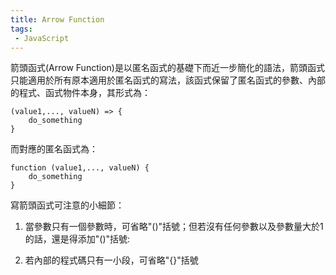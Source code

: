 ```yaml
---
title: Arrow Function
tags:
 - JavaScript
---
```


箭頭函式(Arrow Function)是以匿名函式的基礎下而近一步簡化的語法，箭頭函式只能適用於所有原本適用於匿名函式的寫法，該函式保留了匿名函式的參數、內部的程式、函式物件本身，其形式為：

```
(value1,..., valueN) => {
	do_something
}
```

而對應的匿名函式為：

```
function (value1,..., valueN) {
	do_something
}
```

寫箭頭函式可注意的小細節：
1. 當參數只有一個參數時，可省略"()"括號；但若沒有任何參數以及參數量大於1的話，還是得添加"()"括號:

2. 若內部的程式碼只有一小段，可省略"{}"括號
